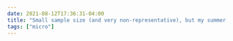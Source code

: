 ```yaml
---
date: 2021-08-12T17:36:31-04:00
title: "Small sample size (and very non-representative), but my summer students seem to be on board with treating internet access as a public good. Hope for the future!"
tags: ["micro"]
---
```

